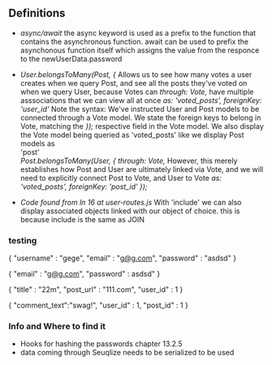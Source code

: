 ## Definitions

- *async/await* the async keyword is used as a prefix to the function that contains the asynchronous function. await can be used to
                prefix the asynchonous function itself which assigns the value from the responce to the newUserData.password

- *User.belongsToMany(Post, {*      Allows us to see how many votes a user creates when we query Post, and see all the posts they've voted on when we query User, because Votes can 
    *through: Vote,*                have multiple asssociations that we can view all at once
    *as: 'voted_posts',*
    *foreignKey: 'user_id'*         Note the syntax: We've instructed User and Post models to be connected through a Vote model. We state the foreign keys to belong in Vote, matching the
  *});*                             respective field in the Vote model. We also display the Vote model being queried as 'voted_posts' like we display Post models as                         
                                    'post'  
  *Post.belongsToMany(User, {*
    *through: Vote,*                However, this merely establishes how Post and User are ultimately linked via Vote, and we will need to explicitly connect Post to Vote, and User to Vote
    *as: 'voted_posts',*
    *foreignKey: 'post_id'*
  *});*

- *Code found from ln 16 at user-routes.js*       With 'include' we can also display associated objects linked with our object of choice. this is because include is the same as JOIN


### testing

{
    "username" : "gege",
    "email" : "g@g.com",
    "password" : "asdsd"
}

{
    "email" : "g@g.com",
    "password" : asdsd"
}

{
    "title" : "22m",
    "post_url" : "111.com",
    "user_id" : 1
}

{
    "comment_text":"swag!",
    "user_id" : 1,
    "post_id" : 1
}

### Info and Where to find it

- Hooks for hashing the passwords chapter 13.2.5
- data coming through Seuqlize needs to be serialized to be used
